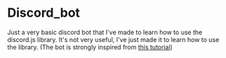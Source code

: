 # Discord_bot

Just a very basic discord bot that I've made to learn how to use the discord.js library. It's not very useful, I've just made it to learn how to use the library. (The bot is strongly inspired from [this tutorial](https://www.youtube.com/watch?v=Q7Hgp6bg0kI&list=PL_cUvD4qzbkwA7WITceoc2_FFjQsBkwX7&index=1))